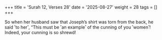 +++
title = 'Surah 12, Verses 28'
date = '2025-08-27'
weight = 28
tags = []
+++

So when her husband saw that Joseph’s shirt was torn from the back, he said ˹to her˺, “This must be ˹an example˺ of the cunning of you ˹women˺! Indeed, your cunning is so shrewd!